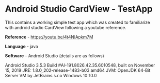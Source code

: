 # Android Studio CardView - TestApp
This contains a working  simple test app which was created to familiarize with android studio CardView following a youtube reference. 

**Reference** - https://youtu.be/4t4NIApkm7M

**Language** - java 

**Software** - Android Studio (details are as follows)

Android Studio 3.5.3
Build #AI-191.8026.42.35.6010548, built on November 15, 2019
JRE: 1.8.0_202-release-1483-b03 amd64
JVM: OpenJDK 64-Bit Server VM by JetBrains s.r.o
Windows 10 10.0
